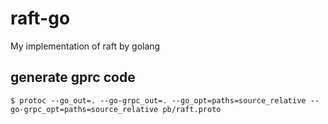 # raft-go
My implementation of raft by golang


## generate gprc code

```
$ protoc --go_out=. --go-grpc_out=. --go_opt=paths=source_relative --go-grpc_opt=paths=source_relative pb/raft.proto
```